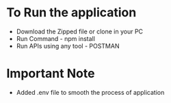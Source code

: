 # To Run the application
- Download the Zipped file or clone in your PC
- Run Command - npm install
- Run APIs using any tool - POSTMAN

# Important Note
- Added .env file to smooth the process of application
